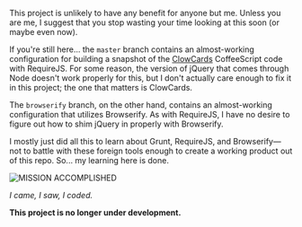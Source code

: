 This project is unlikely to have any benefit for anyone but me.  Unless you are me, I suggest that you stop wasting your time looking at this soon (or maybe even now).

If you're still here... the `master` branch contains an almost-working configuration for building a snapshot of the [ClowCards](https://github.com/TheBizzle/ClowCards) CoffeeScript code with RequireJS.  For some reason, the version of jQuery that comes through Node doesn't work properly for this, but I don't actually care enough to fix it in this project; the one that matters is ClowCards.

The `browserify` branch, on the other hand, contains an almost-working configuration that utilizes Browserify.   As with RequireJS, I have no desire to figure out how to shim jQuery in properly with Browserify.

I mostly just did all this to learn about Grunt, RequireJS, and Browserify—not to battle with these foreign tools enough to create a working product out of this repo.  So...  my learning here is done.

![MISSION ACCOMPLISHED](http://www.foreignpolicy.com/files/fp_uploaded_images/130315_iraqslide%20Mission%20Accomplished.jpg)

*I came, I saw, I coded.*

**This project is no longer under development.**
